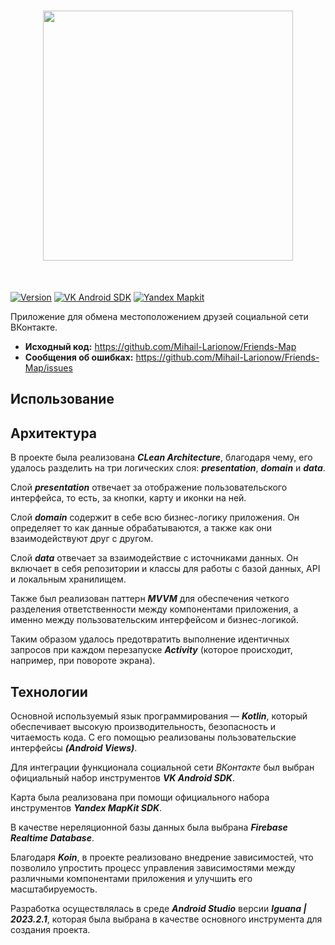 <h1 align="center">
<img src="https://github.com/Mihail-Larionow/Friends-Map/assets/71008897/1c0d76d8-95e1-49fa-93c7-56f8d7db25cd" width="400">
</h1><br>

[![Version](https://img.shields.io/badge/version-1.0.0-lime.svg)]()
[![VK Android SDK](https://img.shields.io/badge/vk%20sdk-4.1.0-blue.svg)]()
[![Yandex Mapkit](https://img.shields.io/badge/yandex%20mapkit-4.4.0-yellow.svg)]()


Приложение для обмена местоположением друзей социальной сети ВКонтакте.

- **Исходный код:** https://github.com/Mihail-Larionow/Friends-Map
- **Сообщения об ошибках:** https://github.com/Mihail-Larionow/Friends-Map/issues


## Использование


## Архитектура

В проекте была реализована _**CLean Architecture**_, благодаря чему, его удалось разделить на три логических слоя: _**presentation**_,  _**domain**_ и _**data**_. 

Слой _**presentation**_ отвечает за отображение пользовательского интерфейса, то есть, за кнопки, карту и иконки на ней. 

Слой _**domain**_ содержит в себе всю бизнес-логику приложения. Он определяет то как данные обрабатываются, а также как они взаимодействуют друг с другом.

Слой _**data**_ отвечает за взаимодействие с источниками данных. Он включает в себя репозитории и классы для работы с базой данных, API и локальным хранилищем.

Также был реализован паттерн _**MVVM**_ для обеспечения четкого разделения ответственности между компонентами приложения, а именно между пользовательским интерфейсом и бизнес-логикой.

Таким образом удалось предотвратить выполнение идентичных запросов при каждом перезапуске _**Activity**_ (которое происходит, например, при повороте экрана).

## Технологии

Основной используемый язык программирования — _**Kotlin**_, который обеспечивает высокую производительность, безопасность и читаемость кода. С его помощью реализованы пользовательские интерфейсы _**(Android Views)**_.

Для интеграции функционала социальной сети _ВКонтакте_ был выбран официальный набор инструментов _**VK Android SDK**_.

Карта была реализована при помощи официального набора инструментов _**Yandex MapKit SDK**_.

В качестве нереляционной базы данных была выбрана _**Firebase Realtime Database**_.

Благодаря _**Koin**_, в проекте реализовано внедрение зависимостей, что позволило упростить процесс управления зависимостями между различными компонентами приложения и улучшить его масштабируемость.

Разработка осуществлялась в среде _**Android Studio**_ версии _**Iguana | 2023.2.1**_, которая была выбрана в качестве основного инструмента для создания проекта.

